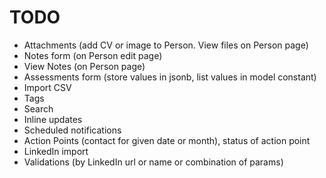 # TODO

* Attachments (add CV or image to Person. View files on Person page)
* Notes form (on Person edit page)
* View Notes (on Person page)
* Assessments form (store values in jsonb, list values in model constant)
* Import CSV
* Tags
* Search
* Inline updates
* Scheduled notifications
* Action Points (contact for given date or month), status of action point
* LinkedIn import
* Validations (by LinkedIn url or name or combination of params)